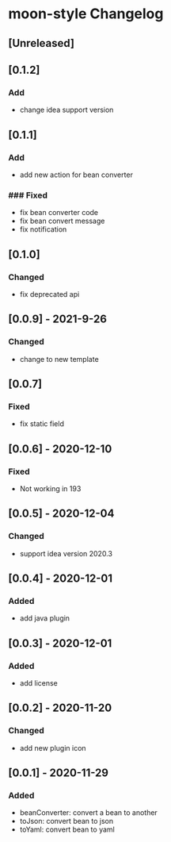 <!-- Keep a Changelog guide -> https://keepachangelog.com -->

# moon-style Changelog

## [Unreleased]

## [0.1.2]
### Add
- change idea support version


## [0.1.1]
### Add
- add new action for bean converter

### ### Fixed
- fix bean converter code
- fix bean convert message
- fix notification

## [0.1.0]
### Changed
- fix deprecated api

## [0.0.9] - 2021-9-26
### Changed
- change to new template

## [0.0.7]
### Fixed
- fix static field

## [0.0.6] - 2020-12-10
### Fixed
- Not working in 193

## [0.0.5] - 2020-12-04
### Changed
- support idea version 2020.3

## [0.0.4] - 2020-12-01
### Added
- add java plugin

## [0.0.3] - 2020-12-01
### Added
- add license

## [0.0.2] - 2020-11-20
### Changed
- add new plugin icon

## [0.0.1] - 2020-11-29
### Added
- beanConverter: convert a bean to another
- toJson: convert bean to json
- toYaml: convert bean to yaml
